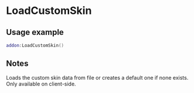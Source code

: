 # LoadCustomSkin

## Usage example
```lua
addon:LoadCustomSkin()
```

## Notes
Loads the custom skin data from file or creates a default one if none exists. Only available on client-side.
